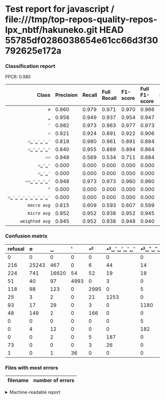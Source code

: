 # Test report for javascript / file:///tmp/top-repos-quality-repos-lpx_nbtf/hakuneko.git HEAD 55785df0286038654e61cc66d3f30792625e172a

### Classification report

PPCR: 0.985

| Class | Precision | Recall | Full Recall | F1-score | Full F1-score | Support | Full Support | PPCR |
|------:|:----------|:-------|:------------|:---------|:---------|:--------|:-------------|:-----|
| `∅` | 0.960| 0.979| 0.971| 0.970| 0.966| 25774| 25990| 0.992 |
| `␣` | 0.958| 0.949| 0.937| 0.954| 0.947| 17506| 17730| 0.987 |
| `'` | 0.982| 0.973| 0.963| 0.977| 0.973| 5133| 5184| 0.990 |
| `⏎` | 0.921| 0.924| 0.891| 0.922| 0.906| 3243| 3361| 0.965 |
| `⏎␣⁻␣⁻␣⁻␣⁻` | 0.818| 0.980| 0.961| 0.891| 0.884| 1279| 1304| 0.981 |
| `⏎␣⁺␣⁺␣⁺␣⁺` | 0.840| 0.955| 0.889| 0.894| 0.864| 1235| 1328| 0.930 |
| `⏎⏎` | 0.948| 0.569| 0.534| 0.711| 0.684| 736| 784| 0.939 |
| `⏎␣⁺␣⁺` | 0.000| 0.000| 0.000| 0.000| 0.000| 201| 201| 1.000 |
| `⏎␣⁻␣⁻` | 0.000| 0.000| 0.000| 0.000| 0.000| 194| 194| 1.000 |
| `⏎⏎␣⁺␣⁺␣⁺␣⁺` | 0.948| 0.973| 0.973| 0.960| 0.960| 187| 187| 1.000 |
| `"` | 0.000| 0.000| 0.000| 0.000| 0.000| 37| 38| 0.974 |
| `⏎␣⁻␣⁻␣⁻␣⁻␣⁻␣⁻␣⁻␣⁻` | 0.000| 0.000| 0.000| 0.000| 0.000| 29| 102| 0.284 |
| `macro avg` | 0.615| 0.609| 0.593| 0.607| 0.599| 55554| 56403| 0.985 |
| `micro avg` | 0.952| 0.952| 0.938| 0.952| 0.945| 55554| 56403| 0.985 |
| `weighted avg` | 0.945| 0.952| 0.938| 0.948| 0.940| 55554| 56403| 0.985 |

### Confusion matrix

|refusal|  ∅| ␣| '| ⏎| ⏎␣⁻␣⁻␣⁻␣⁻| ⏎␣⁺␣⁺␣⁺␣⁺| ⏎⏎| ⏎⏎␣⁺␣⁺␣⁺␣⁺| ⏎␣⁺␣⁺| ⏎␣⁻␣⁻| ⏎␣⁻␣⁻␣⁻␣⁻␣⁻␣⁻␣⁻␣⁻| "| 
|:---|:---|:---|:---|:---|:---|:---|:---|:---|:---|:---|:---|:---|
|0 |0 |0 |0 |0 |0 |0 |0 |0 |0 |0 |0 |0 |
|216 |25243 |467 |0 |6 |44 |14 |0 |0 |0 |0 |0 |0 |
|224 |741 |16620 |54 |52 |19 |18 |2 |0 |0 |0 |0 |0 |
|51 |40 |97 |4993 |0 |3 |0 |0 |0 |0 |0 |0 |0 |
|118 |98 |123 |0 |2995 |0 |5 |21 |1 |0 |0 |0 |0 |
|25 |3 |2 |0 |21 |1253 |0 |0 |0 |0 |0 |0 |0 |
|93 |17 |29 |0 |3 |0 |1180 |0 |6 |0 |0 |0 |0 |
|48 |149 |2 |0 |166 |0 |0 |419 |0 |0 |0 |0 |0 |
|0 |0 |0 |0 |0 |0 |5 |0 |182 |0 |0 |0 |0 |
|0 |4 |12 |0 |0 |0 |182 |0 |3 |0 |0 |0 |0 |
|0 |0 |2 |0 |5 |187 |0 |0 |0 |0 |0 |0 |0 |
|73 |0 |0 |0 |3 |26 |0 |0 |0 |0 |0 |0 |0 |
|1 |0 |1 |36 |0 |0 |0 |0 |0 |0 |0 |0 |0 |

### Files with most errors

| filename | number of errors|
|:----:|:-----|

<details>
    <summary>Machine-readable report</summary>
```json
{
  "cl_report": {"\"": {"f1-score": 0.0, "precision": 0.0, "recall": 0.0, "support": 37}, "\u0027": {"f1-score": 0.9774862960062647, "precision": 0.9822939209128467, "recall": 0.9727255016559517, "support": 5133}, "macro avg": {"f1-score": 0.6067123728244707, "precision": 0.6146176526139685, "recall": 0.608561036598224, "support": 55554}, "micro avg": {"f1-score": 0.9519566547863341, "precision": 0.9519566547863341, "recall": 0.9519566547863341, "support": 55554}, "weighted avg": {"f1-score": 0.947528292832157, "precision": 0.9449579406365503, "recall": 0.9519566547863341, "support": 55554}, "\u2205": {"f1-score": 0.9695980333787859, "precision": 0.9599923939912531, "recall": 0.979397842787305, "support": 25774}, "\u23ce": {"f1-score": 0.922389898367724, "precision": 0.9212549984620116, "recall": 0.9235275979031761, "support": 3243}, "\u23ce\u23ce": {"f1-score": 0.7113752122241086, "precision": 0.9479638009049773, "recall": 0.5692934782608695, "support": 736}, "\u23ce\u23ce\u2423\u207a\u2423\u207a\u2423\u207a\u2423\u207a": {"f1-score": 0.9604221635883904, "precision": 0.9479166666666666, "recall": 0.9732620320855615, "support": 187}, "\u23ce\u2423\u207a\u2423\u207a": {"f1-score": 0.0, "precision": 0.0, "recall": 0.0, "support": 201}, "\u23ce\u2423\u207a\u2423\u207a\u2423\u207a\u2423\u207a": {"f1-score": 0.894278135657446, "precision": 0.8404558404558404, "recall": 0.9554655870445344, "support": 1235}, "\u23ce\u2423\u207b\u2423\u207b": {"f1-score": 0.0, "precision": 0.0, "recall": 0.0, "support": 194}, "\u23ce\u2423\u207b\u2423\u207b\u2423\u207b\u2423\u207b": {"f1-score": 0.8914976876556385, "precision": 0.8178851174934726, "recall": 0.9796716184519155, "support": 1279}, "\u23ce\u2423\u207b\u2423\u207b\u2423\u207b\u2423\u207b\u2423\u207b\u2423\u207b\u2423\u207b\u2423\u207b": {"f1-score": 0.0, "precision": 0.0, "recall": 0.0, "support": 29}, "\u2423": {"f1-score": 0.9535010470152893, "precision": 0.9576490924805532, "recall": 0.9493887809893751, "support": 17506}},
  "cl_report_full": {"\"": {"f1-score": 0.0, "precision": 0.0, "recall": 0.0, "support": 38}, "\u0027": {"f1-score": 0.9726307587415992, "precision": 0.9822939209128467, "recall": 0.9631558641975309, "support": 5184}, "macro avg": {"f1-score": 0.5985821656194664, "precision": 0.6146176526139685, "recall": 0.5933380600514053, "support": 56403}, "micro avg": {"f1-score": 0.944737711800066, "precision": 0.9519566547863341, "recall": 0.9376274311650089, "support": 56403}, "weighted avg": {"f1-score": 0.9395821495704796, "precision": 0.9435842428819196, "recall": 0.9376274311650089, "support": 56403}, "\u2205": {"f1-score": 0.96559242612604, "precision": 0.9599923939912531, "recall": 0.9712581762216237, "support": 25990}, "\u23ce": {"f1-score": 0.9059286146400484, "precision": 0.9212549984620116, "recall": 0.8911038381434097, "support": 3361}, "\u23ce\u23ce": {"f1-score": 0.6835236541598696, "precision": 0.9479638009049773, "recall": 0.5344387755102041, "support": 784}, "\u23ce\u23ce\u2423\u207a\u2423\u207a\u2423\u207a\u2423\u207a": {"f1-score": 0.9604221635883904, "precision": 0.9479166666666666, "recall": 0.9732620320855615, "support": 187}, "\u23ce\u2423\u207a\u2423\u207a": {"f1-score": 0.0, "precision": 0.0, "recall": 0.0, "support": 201}, "\u23ce\u2423\u207a\u2423\u207a\u2423\u207a\u2423\u207a": {"f1-score": 0.8638360175695461, "precision": 0.8404558404558404, "recall": 0.8885542168674698, "support": 1328}, "\u23ce\u2423\u207b\u2423\u207b": {"f1-score": 0.0, "precision": 0.0, "recall": 0.0, "support": 194}, "\u23ce\u2423\u207b\u2423\u207b\u2423\u207b\u2423\u207b": {"f1-score": 0.883638928067701, "precision": 0.8178851174934726, "recall": 0.9608895705521472, "support": 1304}, "\u23ce\u2423\u207b\u2423\u207b\u2423\u207b\u2423\u207b\u2423\u207b\u2423\u207b\u2423\u207b\u2423\u207b": {"f1-score": 0.0, "precision": 0.0, "recall": 0.0, "support": 102}, "\u2423": {"f1-score": 0.947413424540402, "precision": 0.9576490924805532, "recall": 0.937394247038917, "support": 17730}},
  "ppcr": 0.984947609169725
}
```
</details>
